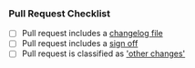 
### Pull Request Checklist

<!-- Please read CONTRIBUTING.rst before submitting your pull request -->

* [ ] Pull request includes a [changelog file](https://github.com/matrix-org/matrix-spec/blob/master/CONTRIBUTING.rst#adding-to-the-changelog)
* [ ] Pull request includes a [sign off](https://github.com/matrix-org/matrix-spec/blob/master/CONTRIBUTING.rst#sign-off)
* [ ] Pull request is classified as ['other changes'](https://github.com/matrix-org/matrix-spec/blob/master/CONTRIBUTING.rst#other-changes)
